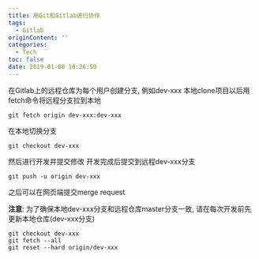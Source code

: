 ```yaml
---
title: 用Git和Gitlab进行协作
tags:
  - Gitlab
originContent: ''
categories:
  - Tech
toc: false
date: 2019-01-08 10:26:50
---
```



在Gitlab上的远程仓库为每个用户创建分支, 例如dev-xxx
本地clone项目以后用fetch命令将远程分支拉到本地
```
git fetch origin dev-xxx:dev-xxx
```
在本地切换分支
```
git checkout dev-xxx
```
然后进行开发并提交修改
开发完成后提交到远程dev-xxx分支
```
git push -u origin dev-xxx
```
之后可以在网页端提交merge request

**注意**:  为了确保本地dev-xxx分支和远程仓库master分支一致, 请在每次开发前先更新本地仓库(dev-xxx分支)
```
git checkout dev-xxx
git fetch --all
git reset --hard origin/dev-xxx
```